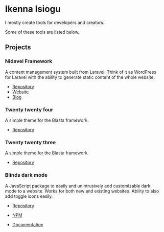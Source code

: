 # Ikenna Isiogu
I mostly create tools for developers and creators.

Some of these tools are listed below.

## Projects

### Nidavel Framework
A content management system built from Laravel. Think of it as WordPress for Laravel with the ability to generate static content of the whole website.

- [Repository](https://github.com/nidavel/nidavel)
- [Website](https://nidavel.com)
- [Blog](https://blog.nidavel.com)

### Twenty twenty four
A simple theme for the Blasta framework.

- [Repository](https://github.com/Ikennaf1/twenty-twenty-four)

### Twenty twenty three
A simple theme for the Blasta framework.

- [Repository](https://github.com/Ikennaf1/twenty-twenty-three)

### Blinds dark mode
A JavaScript package to easily and unintrusively add customizable dark mode to a website. Works for both new and existing websites. Ability to also add toggle icons easily.

- [Repository](https://github.com/Ikennaf1/blinds)

- [NPM](https://npmjs.com/package/blinds)

- [Documentation](https://blindsjs.dev/documentation)

<!---
- 👋 Hi, I’m @Ikennaf1
- 👀 I’m interested in ...
- 🌱 I’m currently learning ...
- 💞️ I’m looking to collaborate on ...
- 📫 How to reach me ...
--->

<!---
Ikennaf1/Ikennaf1 is a ✨ special ✨ repository because its `README.md` (this file) appears on your GitHub profile.
You can click the Preview link to take a look at your changes.
--->
